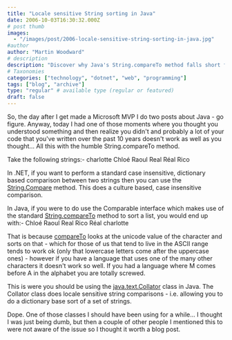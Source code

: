 ```yaml
---
title: "Locale sensitive String sorting in Java"
date: 2006-10-03T16:30:32.000Z
# post thumb
images:
  - "/images/post/2006-locale-sensitive-string-sorting-in-java.jpg"
#author
author: "Martin Woodward"
# description
description: "Discover why Java's String.compareTo method falls short for locale-sensitive sorting and learn to embrace the java.text.Collator class."
# Taxonomies
categories: ["technology", "dotnet", "web", "programming"]
tags: ["blog", "archive"]
type: "regular" # available type (regular or featured)
draft: false
---
```


So, the day after I get made a Microsoft MVP I do two posts about Java - go figure. Anyway, today I had one of those moments where you thought you understood something and then realize you didn't and probably a lot of your code that you've written over the past 10 years doesn't work as well as you thought... All this with the humble String.compareTo method.

Take the following strings:- charlotte Chloé Raoul Real Réal Rico

In .NET, if you want to perform a standard case insensitive, dictionary based comparison between two strings then you can use the [String.Compare](http://msdn.microsoft.com/library/default.asp?url=/library/en-us/cpref/html/frlrfsystemstringclasscomparetopic1.asp) method. This does a culture based, case insensitive comparison.

In Java, if you were to do use the Comparable interface which makes use of the standard [String.compareTo](<http://java.sun.com/j2se/1.4.2/docs/api/java/lang/String.html#compareTo(java.lang.String)>) method to sort a list, you would end up with:- Chloé Raoul Real Rico Réal charlotte

That is because [compareTo](<http://java.sun.com/j2se/1.4.2/docs/api/java/lang/String.html#compareTo(java.lang.String)>) looks at the unicode value of the character and sorts on that - which for those of us that tend to live in the ASCII range tends to work ok (only that lowercase letters come after the uppercase ones) - however if you have a language that uses one of the many other characters it doesn't work so well. If you had a language where M comes before A in the alphabet you are totally screwed.

This is were you should be using the [java.text.Collator](http://java.sun.com/j2se/1.4.2/docs/api/java/text/Collator.html) class in Java. The Collator class does locale sensitive string comparisons - i.e. allowing you to do a dictionary base sort of a set of strings.

Dope. One of those classes I should have been using for a while... I thought I was just being dumb, but then a couple of other people I mentioned this to were not aware of the issue so I thought it worth a blog post.
